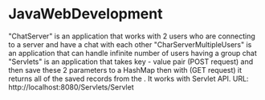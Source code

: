 # JavaWebDevelopment
"ChatServer" is an application that works with 2 users who are connecting to a server and have a chat with each other
"CharServerMultipleUsers" is an application that can handle infinite number of users having a group chat <br />
"Servlets" is an application that takes key - value pair (POST request) and then save these 2 parameters to a HashMap
then with (GET request) it returns all of the saved records from the <HashMap>. It works with Servlet API. 
URL: http://localhost:8080/Servlets/Servlet
